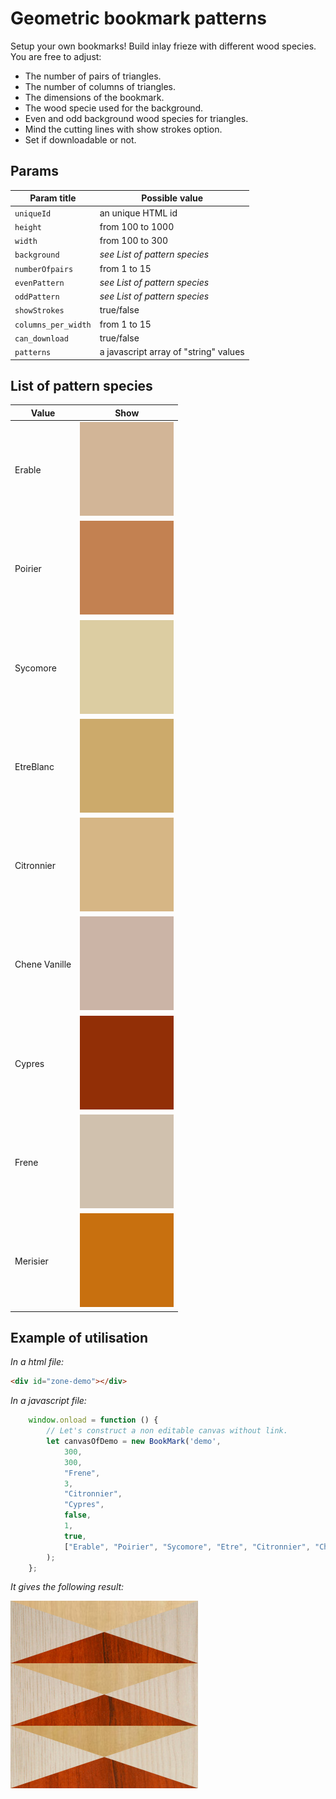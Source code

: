 # Geometric bookmark patterns

Setup your own bookmarks! Build inlay frieze with different wood species. You are free to adjust:

- The number of pairs of triangles.
- The number of columns of triangles.
- The dimensions of the bookmark.
- The wood specie used for the background.
- Even and odd background wood species for triangles.
- Mind the cutting lines with show strokes option.
- Set if downloadable or not.
                

## Params

| Param title | Possible value |
| --- | --- | 
| `uniqueId` | an unique HTML id |
| `height` | from 100 to 1000 |
| `width` | from 100 to 300 |
| `background` | _see List of pattern species_ |
| `numberOfpairs` | from 1 to 15 |
| `evenPattern` | _see List of pattern species_ |
| `oddPattern` | _see List of pattern species_ |
| `showStrokes` | true/false |
| `columns_per_width` | from 1 to 15 |
| `can_download` | true/false |
| `patterns` | a javascript array of "string" values |


## List of pattern species

| Value | Show |
| --- | --- |
| Erable | ![alt text](dist/images/Erable.jpg) |
| Poirier | ![alt text](dist/images/Poirier.jpg) |
| Sycomore | ![alt text](dist/images/Sycomore.jpg) |
| EtreBlanc | ![alt text](dist/images/Etre.jpg) |
| Citronnier | ![alt text](dist/images/Citronnier.jpg) |
| Chene Vanille | ![alt text](dist/images/Chene.jpg) |
| Cypres | ![alt text](dist/images/Cypres.jpg) |
| Frene | ![alt text](dist/images/Frene.jpg) |
| Merisier | ![alt text](dist/images/Merisier.jpg) |

## Example of utilisation

_In a html file:_

```html
<div id="zone-demo"></div>
```

_In a javascript file:_

```javascript
    window.onload = function () {
        // Let's construct a non editable canvas without link.
        let canvasOfDemo = new BookMark('demo',
            300,
            300,
            "Frene",
            3,
            "Citronnier",
            "Cypres",
            false,
            1,
            true,
            ["Erable", "Poirier", "Sycomore", "Etre", "Citronnier", "Chene", "Cypres", "Frene", "Merisier"]
        );
    };
```

_It gives the following result:_

![alt text](src/common/images/demo.jpg)